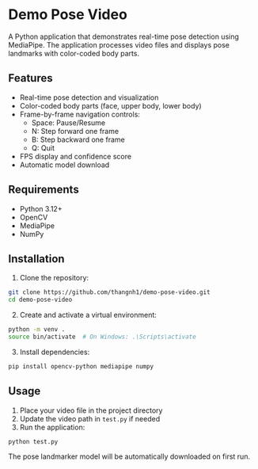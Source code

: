 # Demo Pose Video

A Python application that demonstrates real-time pose detection using MediaPipe. The application processes video files and displays pose landmarks with color-coded body parts.

## Features

- Real-time pose detection and visualization
- Color-coded body parts (face, upper body, lower body)
- Frame-by-frame navigation controls:
  - Space: Pause/Resume
  - N: Step forward one frame
  - B: Step backward one frame
  - Q: Quit
- FPS display and confidence score
- Automatic model download

## Requirements

- Python 3.12+
- OpenCV
- MediaPipe
- NumPy

## Installation

1. Clone the repository:

```bash
git clone https://github.com/thangnh1/demo-pose-video.git
cd demo-pose-video
```

2. Create and activate a virtual environment:

```bash
python -m venv .
source bin/activate  # On Windows: .\Scripts\activate
```

3. Install dependencies:

```bash
pip install opencv-python mediapipe numpy
```

## Usage

1. Place your video file in the project directory
2. Update the video path in `test.py` if needed
3. Run the application:

```bash
python test.py
```

The pose landmarker model will be automatically downloaded on first run.
